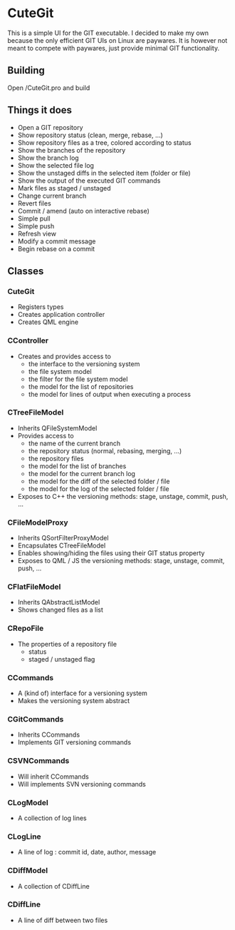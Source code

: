 # CuteGit

This is a simple UI for the GIT executable.
I decided to make my own because the only efficient GIT UIs on Linux are paywares.
It is however not meant to compete with paywares, just provide minimal GIT functionality.

## Building

Open /CuteGit.pro and build

## Things it does

* Open a GIT repository
* Show repository status (clean, merge, rebase, ...)
* Show repository files as a tree, colored according to status
* Show the branches of the repository
* Show the branch log
* Show the selected file log
* Show the unstaged diffs in the selected item (folder or file)
* Show the output of the executed GIT commands
* Mark files as staged / unstaged
* Change current branch
* Revert files
* Commit / amend (auto on interactive rebase)
* Simple pull
* Simple push
* Refresh view
* Modify a commit message
* Begin rebase on a commit

## Classes

### CuteGit

* Registers types
* Creates application controller
* Creates QML engine

### CController

* Creates and provides access to
  * the interface to the versioning system
  * the file system model
  * the filter for the file system model
  * the model for the list of repositories
  * the model for lines of output when executing a process

### CTreeFileModel

* Inherits QFileSystemModel
* Provides access to
  * the name of the current branch
  * the repository status (normal, rebasing, merging, ...)
  * the repository files
  * the model for the list of branches
  * the model for the current branch log
  * the model for the diff of the selected folder / file
  * the model for the log of the selected folder / file
* Exposes to C++ the versioning methods: stage, unstage, commit, push, ...

### CFileModelProxy

* Inherits QSortFilterProxyModel
* Encapsulates CTreeFileModel
* Enables showing/hiding the files using their GIT status property
* Exposes to QML / JS the versioning methods: stage, unstage, commit, push, ...

### CFlatFileModel

* Inherits QAbstractListModel
* Shows changed files as a list

### CRepoFile

* The properties of a repository file
  * status
  * staged / unstaged flag

### CCommands

* A (kind of) interface for a versioning system
* Makes the versioning system abstract

### CGitCommands

* Inherits CCommands
* Implements GIT versioning commands

### CSVNCommands

* Will inherit CCommands
* Will implements SVN versioning commands

### CLogModel

* A collection of log lines

### CLogLine

* A line of log : commit id, date, author, message

### CDiffModel

* A collection of CDiffLine

### CDiffLine

* A line of diff between two files
